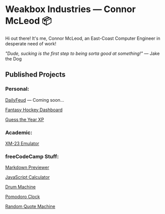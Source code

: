 # Weakbox Industries — Connor McLeod 📦

Hi out there! It's me, Connor McLeod, an East-Coast Computer Engineer in desperate need of work!

_"Dude, sucking is the first step to being sorta good at something!"_ — Jake the Dog

## Published Projects

### Personal:

[DailyFeud](https://github.com/weakbox/dailyfeud) — Coming soon...

[Fantasy Hockey Dashboard](https://github.com/weakbox/Fantasy-Hockey-Dashboard)

[Guess the Year XP](https://github.com/weakbox/guess-the-year-game)

### Academic:

[XM-23 Emulator](https://github.com/weakbox/XM23-Emulator)

### freeCodeCamp Stuff:

[Markdown Previewer](https://github.com/weakbox/FCC-Markdown-Previewer)

[JavaScript Calculator](https://github.com/weakbox/FCC-JavaScript-Calculator)

[Drum Machine](https://github.com/weakbox/FCC-Drum-Machine)

[Pomodoro Clock](https://github.com/weakbox/FCC-Pomodoro-Clock)

[Random Quote Machine](https://github.com/weakbox/FCC-Random-Quote-Machine)
